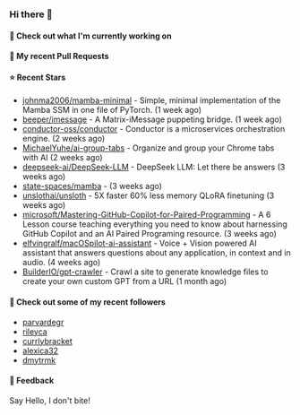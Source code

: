 ### Hi there 👋

#### 👷 Check out what I'm currently working on

#### 🔨 My recent Pull Requests


#### ⭐ Recent Stars

- [johnma2006/mamba-minimal](https://github.com/johnma2006/mamba-minimal) - Simple, minimal implementation of the Mamba SSM in one file of PyTorch. (1 week ago)
- [beeper/imessage](https://github.com/beeper/imessage) - A Matrix-iMessage puppeting bridge. (1 week ago)
- [conductor-oss/conductor](https://github.com/conductor-oss/conductor) - Conductor is a microservices orchestration engine. (2 weeks ago)
- [MichaelYuhe/ai-group-tabs](https://github.com/MichaelYuhe/ai-group-tabs) - Organize and group your Chrome tabs with AI (2 weeks ago)
- [deepseek-ai/DeepSeek-LLM](https://github.com/deepseek-ai/DeepSeek-LLM) - DeepSeek LLM: Let there be answers (3 weeks ago)
- [state-spaces/mamba](https://github.com/state-spaces/mamba) -  (3 weeks ago)
- [unslothai/unsloth](https://github.com/unslothai/unsloth) - 5X faster 60% less memory QLoRA finetuning (3 weeks ago)
- [microsoft/Mastering-GitHub-Copilot-for-Paired-Programming](https://github.com/microsoft/Mastering-GitHub-Copilot-for-Paired-Programming) - A 6 Lesson course teaching everything you need to know about harnessing GitHub Copilot and an AI Paired Programing resource. (3 weeks ago)
- [elfvingralf/macOSpilot-ai-assistant](https://github.com/elfvingralf/macOSpilot-ai-assistant) - Voice &#43; Vision powered AI assistant that answers questions about any application, in context and in audio. (4 weeks ago)
- [BuilderIO/gpt-crawler](https://github.com/BuilderIO/gpt-crawler) - Crawl a site to generate knowledge files to create your own custom GPT from a URL (1 month ago)

#### 👯 Check out some of my recent followers

- [parvardegr](https://github.com/parvardegr)
- [rileyca](https://github.com/rileyca)
- [currlybracket](https://github.com/currlybracket)
- [alexica32](https://github.com/alexica32)
- [dmytrmk](https://github.com/dmytrmk)

#### 💬 Feedback

Say Hello, I don't bite!